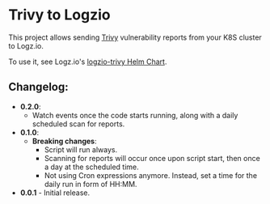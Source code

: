 # Trivy to Logzio

This project allows sending [Trivy](https://github.com/aquasecurity/trivy-operator) vulnerability reports from your K8S cluster to Logz.io.  

To use it, see Logz.io's [logzio-trivy Helm Chart](https://github.com/logzio/logzio-helm/tree/master/charts/logzio-trivy).

## Changelog:

- **0.2.0**:
  - Watch events once the code starts running, along with a daily scheduled scan for reports.
- **0.1.0**:
  - **Breaking changes**:
    - Script will run always.
    - Scanning for reports will occur once upon script start, then once a day at the scheduled time. 
    - Not using Cron expressions anymore. Instead, set a time for the daily run in form of HH:MM.  
- **0.0.1** - Initial release.
